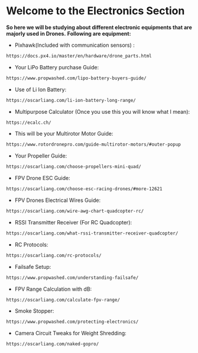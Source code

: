 # Welcome to the Electronics Section
**So here we will be studying about different electronic equipments that are majorly used in Drones.**
**Following are equipment:**
* Pixhawk(Included with communication sensors) : 
```sh 
https://docs.px4.io/master/en/hardware/drone_parts.html
```
* Your LiPo Battery purchase Guide:
```sh
https://www.propwashed.com/lipo-battery-buyers-guide/
```
* Use of Li Ion Battery:
```sh
https://oscarliang.com/li-ion-battery-long-range/
```
* Multipurpose Calculator (Once you use this you will know what I mean):
```sh
https://ecalc.ch/
```
* This will be your Multirotor Motor Guide:
```sh
https://www.rotordronepro.com/guide-multirotor-motors/#outer-popup
```
* Your Propeller Guide:
```sh
https://oscarliang.com/choose-propellers-mini-quad/
```
* FPV Drone ESC Guide:
```sh
https://oscarliang.com/choose-esc-racing-drones/#more-12621
```
* FPV Drones Electrical Wires Guide:
```sh
https://oscarliang.com/wire-awg-chart-quadcopter-rc/
```
* RSSI Transmitter Receiver (For RC Quadcopter):
```sh
https://oscarliang.com/what-rssi-transmitter-receiver-quadcopter/
```
* RC Protocols:
```sh
https://oscarliang.com/rc-protocols/
```
* Failsafe Setup:
```sh
https://www.propwashed.com/understanding-failsafe/
```
* FPV Range Calculation with dB:
```sh
https://oscarliang.com/calculate-fpv-range/
```
* Smoke Stopper:
```sh
https://www.propwashed.com/protecting-electronics/
```
* Camera Circuit Tweaks for Weight Shredding:
```sh
https://oscarliang.com/naked-gopro/
```
